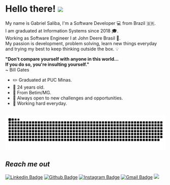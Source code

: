 # Hello there! <img src = "https://raw.githubusercontent.com/MartinHeinz/MartinHeinz/master/wave.gif" width=35>

My name is Gabriel Saliba, I'm a Software Developer 💻 from Brazil 🇧🇷. <br>
I am graduated at Information Systems since 2018 🎓.<br>
Working as Software Engineer I at John Deere Brasil 🚜. <br>
My passion is development, problem solving, learn new things everyday and trying my best to keep thinking outside the box. 💡<br>

**"Don't compare yourself with anyone in this world...**<br>
**If you do so, you're insulting yourself."**<br>
~ Bill Gates

- ✏️ Graduated at PUC Minas.
-  🎂 24 years old.
-  📍 From Betim/MG.
- 🧪 Always open to new challenges and opportunities.
- 🚀 Working hard everyday.

## 
![Snake animation](https://github.com/gabrielsaliba/gabrielsaliba/blob/output/github-contribution-grid-snake.svg)

 
## *Reach me out*

 [![Linkedin Badge](https://img.shields.io/badge/-LinkedIn-blue?style=flat-square&logo=Linkedin&logoColor=white&link=https://www.linkedin.com/in/gabriel-saliba-a80a5514a/)](https://www.linkedin.com/in/gabriel-saliba-a80a5514a/) [![Github Badge](https://img.shields.io/badge/-Github-black?style=flat-square&logo=Github&logoColor=white&link=https://github.com/GabrielSaliba)](https://github.com/GabrielSaliba) [![Instagram Badge](https://img.shields.io/badge/-Instagram-purple?style=flat-square&logo=Instagram&logoColor=white&link=https://www.instagram.com/gabriels.exe/)](https://www.instagram.com/gabriels.exe/) [![Gmail Badge](https://img.shields.io/badge/-Gmail-c14438?style=flat-square&logo=Gmail&logoColor=white&link=mailto:gabriel.saliba.179@gmail.com)](mailto:gabriel.saliba.179@gmail.com) ![](https://komarev.com/ghpvc/?username=GabrielSaliba&color=brightgreen)
